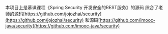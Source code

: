 本项目上是慕课课程《Spring Security 开发安全的REST服务》的源码
综合了老师的源码[https://github.com/jojozhai/security](https://github.com/jojozhai/security)
和源码[https://github.com/imooc-java/security](https://github.com/imooc-java/security)